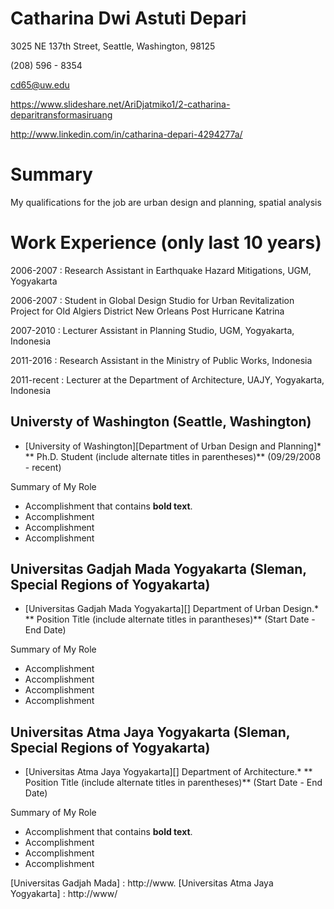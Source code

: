 # Catharina Dwi Astuti Depari

3025 NE 137th Street, Seattle, Washington, 98125

(208) 596 - 8354

cd65@uw.edu

https://www.slideshare.net/AriDjatmiko1/2-catharina-deparitransformasiruang

http://www.linkedin.com/in/catharina-depari-4294277a/

# Summary

My qualifications for the job are urban design and planning, spatial analysis

# Work Experience (only last 10 years)

2006-2007 : Research Assistant in Earthquake Hazard Mitigations, UGM, Yogyakarta

2006-2007 : Student in Global Design Studio for Urban Revitalization Project for Old Algiers District New Orleans Post
Hurricane Katrina

2007-2010 : Lecturer Assistant in Planning Studio, UGM, Yogyakarta, Indonesia

2011-2016 : Research Assistant in the Ministry of Public Works, Indonesia

2011-recent : Lecturer at the Department of Architecture, UAJY, Yogyakarta, Indonesia

## Universty of Washington (Seattle, Washington)

* [University of Washington][Department of Urban Design and Planning]*
** Ph.D. Student (include alternate titles in parentheses)** (09/29/2008 - recent)

Summary of My Role
- Accomplishment that contains **bold text**.
- Accomplishment
- Accomplishment
- Accomplishment

## Universitas Gadjah Mada Yogyakarta (Sleman, Special Regions of Yogyakarta)

* [Universitas Gadjah Mada Yogyakarta][] Department of Urban Design.*
** Position Title (include alternate titles in parantheses)** (Start Date - End Date)

Summary of My Role
- Accomplishment
- Accomplishment
- Accomplishment
- Accomplishment

## Universitas Atma Jaya Yogyakarta (Sleman, Special Regions of Yogyakarta)

* [Universitas Atma Jaya Yogyakarta][] Department of Architecture.*
** Position Title (include alternate titles in parentheses)** (Start Date - End Date)

Summary of My Role
- Accomplishment that contains **bold text**.
- Accomplishment
- Accomplishment
- Accomplishment

[University of Washington]: http://www.
[Universitas Gadjah Mada] : http://www.
[Universitas Atma Jaya Yogyakarta] : http://www/
